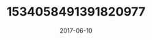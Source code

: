 ---
title: "1534058491391820977"
image: "2017-06-10 21.27.24 1534058491391820977_46248401"
date: "2017-06-10"
type: "photo"
---